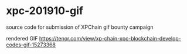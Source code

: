 # xpc-201910-gif
source code for submission of XPChain gif bounty campaign 

rendered GIF 
https://tenor.com/view/xp-chain-xpc-blockchain-develop-codes-gif-15273368
